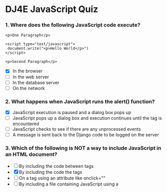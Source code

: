 # DJ4E JavaScript Quiz

### 1. Where does the following JavaScript code execute?
```
<p>One Paragraph</p>

<script type="text/javascript">
 document.write("<p>Hello World</p>")
</script>

<p>Second Paragraph</p>
```
- [x] In the browser
- [ ] In the web server
- [ ] In the database server
- [ ] On the network

### 2. What happens when JavaScript runs the alert() function?  
- [x] JavaScript execution is paused and a dialog box pops up
- [ ] JavaScript pops up a dialog box and execution continues until the </alert> tag is encountered
- [ ] JavaScript checks to see if there are any unprocessed events
- [ ] A message is sent back to the Django code to be logged on the server

### 3. Which of the following is NOT a way to include JavaScript in an HTML document?
- [ ] By including the code between <script> and </script> tags
- [x] By including the code the <?javascript and ?> tags
- [ ] On a tag using an attribute like onclick="" 
- [ ] By including a file containing JavaScript using a <script> tag
- [ ] 

### 4. In the following code, what does the "return false" accomplish?
```
<a href="js-01.htm" onclick="alert('Hi'); return false;">Click Me</a>
```
- [ ] It is necessary to insure that the onclick code is at least two lines of code
- [x] It keeps the browser from following the href attribute when "Click Me" is clicked
- [ ] It sets the default for the alert() dialog box
- [ ] It suppresses the pop-up dialog that asks "Are you sure you want to navigate away from this page?"

### 5. What happens in a normal end user's browser when there is a JavaScript error?  
- [ ] JavaScript prints a traceback indicating the line in error
- [ ] JavaScript logs the error to the Django error log
- [x] Nothing except perhaps a small red error icon that is barely noticeable
- [ ] JavaScript skips the line in error and continues executing after the next semicolon (;) 

### 6. Where can a developer find which line in a web page of JavaScript file is causing a syntax error? 
- [ ] By doing a "View Source" to see the HTML source code
- [ ] By looking at the file on the hard disk of the system where the browser is running
- [x] In developer console in the browser
- [ ] In the Django error log

### 7. What does the following JavaScript do?
```
console.log("This is a message");
```
- [ ] Puts the message in the Django console log
- [ ] Sends the message to console.log.com
- [ ] Puts the message in the browser console and pauses JavaScript execution
- [x] Puts the message in the browser developer console and continues JavaScript execution

### 8. Which of the following is not a valid comment in JavaScript?
- [ ] // This is a comment
- [ ] /* This is a comment
- [x] # This is a comment

### 9. Which of the following is not a valid JavaScript variable name?
- [ ] _data
- [ ] $_data
- [ ] $data
- [x] 3peat

### 10. What is the difference between strings with single quotes and double quotes in JavaScript?
- [ ] Double-quoted strings cannot be used in JavaScript
- [ ] Double-quoted strings do variable substitution for variables that start with dollar sign ($)
- [x] There is no difference
- [ ] Single-quoted strings do not treat \n as a newline

### 11. What does the following JavaScript print out?
```
toys = ['bat', 'ball', 'whistle', 'puzzle', 'doll']; console.log(toys[1]); 
```
- [ ] whistle
- [ ] doll
- [ ] bat
- [ ] puzzle
- [x] ball

### 12. What value ends up in the variable x when the JavaScript below is executed?
```
x = 27 % 2
```
- [ ] 0
- [ ] 54
- [ ] 2
- [ ] 27
- [x] 1
- [ ] 13.5

### 13. What is the meaning of the "triple equals" operator (===) in JavaScript?
- [x] The values being compared are the same without any type conversion
- [ ] Both sides of the triple equals operator are converted to strings before comparision
- [ ] Both sides of the triple ewuals operator are converted to boolean before comparision
- [ ] Both sides of the triple ewuals operator are converted to integers before comparision

### 14. How do you indicate that a variable reference within a JavaScript function is a global (i.e., not a local) variable?
- [ ] Use the keyword "global" to declare the variable in the function
- [ ] Use the keyword "var" to declare the variable in the function
- [ ] Use the keyword "global" when declaring the variable outside the function
- [x] Declare the variable globally before the function in the code
